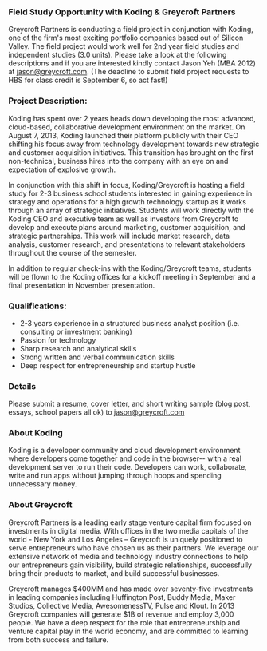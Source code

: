 ### Field Study Opportunity with Koding & Greycroft Partners

Greycroft Partners is conducting a field project in conjunction with Koding, one of the firm's most exciting portfolio companies based out of Silicon Valley.  The field project would work well for 2nd year field studies and independent studies (3.0 units).  Please take a look at the following descriptions and if you are interested kindly contact Jason Yeh (MBA 2012) at jason@greycroft.com.  (The deadline to submit field project requests to HBS for class credit is September 6, so act fast!)

### Project Description:

Koding has spent over 2 years heads down developing the most advanced, cloud-based, collaborative development environment on the market.  On August 7, 2013, Koding launched their platform publicly with their CEO shifting his focus away from technology development towards new strategic and customer acquisition initiatives.  This transition has brought on the first non-technical, business hires into the company with an eye on and expectation of explosive growth.

In conjunction with this shift in focus, Koding/Greycroft is hosting a field study for 2-3 business school students interested in gaining experience in strategy and operations for a high growth technology startup as it works through an array of strategic initiatives.  Students will work directly with the Koding CEO and executive team as well as investors from Greycroft to develop and execute plans around marketing, customer acquisition, and strategic partnerships.  This work will include market research, data analysis, customer research, and presentations to relevant stakeholders throughout the course of the semester.

In addition to regular check-ins with the Koding/Greycroft teams, students will be flown to the Koding offices for a kickoff meeting in September and a final presentation in November presentation.

### Qualifications:
* 2-3 years experience in a structured business analyst position (i.e. consulting or investment banking)
* Passion for technology
* Sharp research and analytical skills
* Strong written and verbal communication skills
* Deep respect for entrepreneurship and startup hustle

### Details
Please submit a resume, cover letter, and short writing sample (blog post, essays, school papers all ok) to jason@greycroft.com

### About Koding
Koding is a developer community and cloud development environment where developers come together and code in the browser-- with a real development server to run their code. Developers can work, collaborate, write and run apps without jumping through hoops and spending unnecessary money.

### About Greycroft
Greycroft Partners is a leading early stage venture capital firm focused on investments in digital media. With offices in the two media capitals of the world - New York and Los Angeles – Greycroft is uniquely positioned to serve entrepreneurs who have chosen us as their partners. We leverage our extensive network of media and technology industry connections to help our entrepreneurs gain visibility, build strategic relationships, successfully bring their products to market, and build successful businesses. 

Greycroft manages $400MM and has made over seventy-five investments in leading companies including Huffington Post, Buddy Media, Maker Studios, Collective Media, AwesomenessTV, Pulse and Klout. In 2013 Greycroft companies will generate $1B of revenue and employ 3,000 people. We have a deep respect for the role that entrepreneurship and venture capital play in the world economy, and are committed to learning from both success and failure.  


